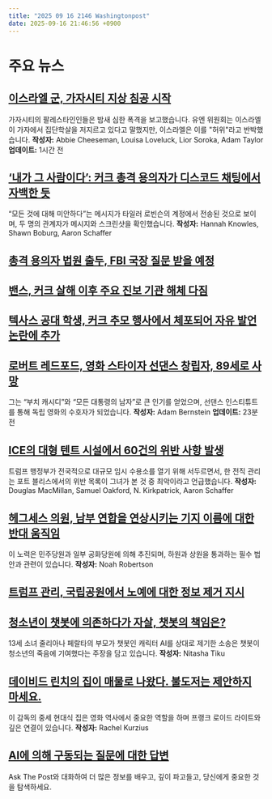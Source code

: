 ```yaml
---
title: "2025 09 16 2146 Washingtonpost"
date: 2025-09-16 21:46:56 +0900
---
```


# 주요 뉴스

## [이스라엘 군, 가자시티 지상 침공 시작](https://www.washingtonpost.com/world/2025/09/16/israel-gaza-city-ground-invasion/)
  가자시티의 팔레스타인인들은 밤새 심한 폭격을 보고했습니다. 유엔 위원회는 이스라엘이 가자에서 집단학살을 저지르고 있다고 말했지만, 이스라엘은 이를 "허위"라고 반박했습니다.
  **작성자:** Abbie Cheeseman, Louisa Loveluck, Lior Soroka, Adam Taylor
  **업데이트:** 1시간 전

## [‘내가 그 사람이다’: 커크 총격 용의자가 디스코드 채팅에서 자백한 듯](https://www.washingtonpost.com/investigations/2025/09/15/charlie-kirk-shooter-suspect-discord-chat/)
  “모든 것에 대해 미안하다”는 메시지가 타일러 로빈슨의 계정에서 전송된 것으로 보이며, 두 명의 관계자가 메시지와 스크린샷을 확인했습니다.
  **작성자:** Hannah Knowles, Shawn Boburg, Aaron Schaffer

## [총격 용의자 법원 출두, FBI 국장 질문 받을 예정](https://www.washingtonpost.com/nation/2025/09/16/charlie-kirk-shooting-suspect-court-appearance/)

## [밴스, 커크 살해 이후 주요 진보 기관 해체 다짐](https://www.washingtonpost.com/politics/2025/09/15/vance-charlie-kirk-podcast-episode/)

## [텍사스 공대 학생, 커크 추모 행사에서 체포되어 자유 발언 논란에 추가](https://www.washingtonpost.com/nation/2025/09/15/texas-tech-charlie-kirk-camryn-booker/)

## [로버트 레드포드, 영화 스타이자 선댄스 창립자, 89세로 사망](https://www.washingtonpost.com/obituaries/2025/09/16/robert-redford-dead/)
  그는 “부치 캐시디”와 “모든 대통령의 남자”로 큰 인기를 얻었으며, 선댄스 인스티튜트를 통해 독립 영화의 수호자가 되었습니다.
  **작성자:** Adam Bernstein
  **업데이트:** 23분 전

## [ICE의 대형 텐트 시설에서 60건의 위반 사항 발생](https://www.washingtonpost.com/business/2025/09/16/ice-detention-center-immigration-violations/)
  트럼프 행정부가 전국적으로 대규모 임시 수용소를 열기 위해 서두르면서, 한 전직 관리는 포트 블리스에서의 위반 목록이 그녀가 본 것 중 최악이라고 언급했습니다.
  **작성자:** Douglas MacMillan, Samuel Oakford, N. Kirkpatrick, Aaron Schaffer

## [헤그세스 의원, 남부 연합을 연상시키는 기지 이름에 대한 반대 움직임](https://www.washingtonpost.com/national-security/2025/09/16/hegseth-confederacy-base-names/)
  이 노력은 민주당원과 일부 공화당원에 의해 추진되며, 하원과 상원을 통과하는 필수 법안과 관련이 있습니다.
  **작성자:** Noah Robertson

## [트럼프 관리, 국립공원에서 노예에 대한 정보 제거 지시](https://www.washingtonpost.com/climate-environment/2025/09/15/national-parks-slavery-information-removal/)

## [청소년이 챗봇에 의존하다가 자살, 챗봇의 책임은?](https://www.washingtonpost.com/technology/2025/09/16/character-ai-suicide-lawsuit-new-juliana/)
  13세 소녀 줄리아나 페랄타의 부모가 챗봇인 캐릭터 AI를 상대로 제기한 소송은 챗봇이 청소년의 죽음에 기여했다는 주장을 담고 있습니다.
  **작성자:** Nitasha Tiku

## [데이비드 린치의 집이 매물로 나왔다. 불도저는 제안하지 마세요.](https://www.washingtonpost.com/home/2025/09/16/david-lynch-house-is-for-sale/)
  이 감독의 중세 현대식 집은 영화 역사에서 중요한 역할을 하며 프랭크 로이드 라이트와 깊은 연결이 있습니다.
  **작성자:** Rachel Kurzius

## [AI에 의해 구동되는 질문에 대한 답변](https://www.washingtonpost.com/ask-the-post-ai/)
  Ask The Post와 대화하여 더 많은 정보를 배우고, 깊이 파고들고, 당신에게 중요한 것을 탐색하세요.